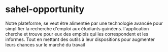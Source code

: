 # sahel-opportunity
Notre plateforme, se veut être alimentée par une technologie avancée pour simplifier la recherche d'emploi aux étudiants guinéens. l'application cherche et trouve pour eux des emplois qui les correspondent et les informes. Tout en mettant des outils à leur dispositions pour augmenter leurs chances sur le marché du travail
